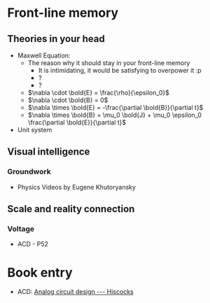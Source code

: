 # Front-line memory
## Theories in your head
- Maxwell Equation:
  - The reason why it should stay in your front-line memory
    - It is intimidating, it would be satisfying to overpower it :p
    - ?
    - ?
  - $\nabla \cdot \bold{E} = \frac{\rho}{\epsilon_0}$
  - $\nabla \cdot \bold{B} = 0$
  - $\nabla \times \bold{E} = -\frac{\partial \bold{B}}{\partial t}$
  - $\nabla \times \bold{B} = \mu_0 \bold{J} + \mu_0 \epsilon_0 \frac{\partial \bold{E}}{\partial t}$
- Unit system

## Visual intelligence
### Groundwork
- Physics Videos by Eugene Khutoryansky


## Scale and reality connection
### Voltage
- ACD - P52

# Book entry
- ACD: [Analog circuit design --- Hiscocks](https://www.sphere.bc.ca/download/analog-circuit-design-hiscocks.pdf)